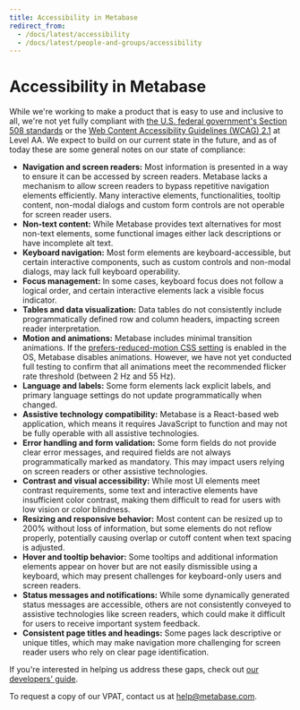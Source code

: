 ```yaml
---
title: Accessibility in Metabase
redirect_from:
  - /docs/latest/accessibility
  - /docs/latest/people-and-groups/accessibility
---
```


# Accessibility in Metabase

While we're working to make a product that is easy to use and inclusive to all, we're not yet fully compliant with [the U.S. federal government's Section 508 standards](https://www.section508.gov/) or the [Web Content Accessibility Guidelines (WCAG) 2.1](https://www.w3.org/TR/WCAG21/) at Level AA. We expect to build on our current state in the future, and as of today these are some general notes on our state of compliance:

- **Navigation and screen readers:** Most information is presented in a way to ensure it can be accessed by screen readers. Metabase lacks a mechanism to allow screen readers to bypass repetitive navigation elements efficiently. Many interactive elements, functionalities, tooltip content, non-modal dialogs and custom form controls are not operable for screen reader users.
- **Non-text content:** While Metabase provides text alternatives for most non-text elements, some functional images either lack descriptions or have incomplete alt text.
- **Keyboard navigation:** Most form elements are keyboard-accessible, but certain interactive components, such as custom controls and non-modal dialogs, may lack full keyboard operability.
- **Focus management:** In some cases, keyboard focus does not follow a logical order, and certain interactive elements lack a visible focus indicator.
- **Tables and data visualization:** Data tables do not consistently include programmatically defined row and column headers, impacting screen reader interpretation.
- **Motion and animations:** Metabase includes minimal transition animations. If the [prefers-reduced-motion CSS setting](https://developer.mozilla.org/en-US/docs/Web/CSS/@media/prefers-reduced-motion#user_preferences) is enabled in the OS, Metabase disables animations. However, we have not yet conducted full testing to confirm that all animations meet the recommended flicker rate threshold (between 2 Hz and 55 Hz).
- **Language and labels:** Some form elements lack explicit labels, and primary language settings do not update programmatically when changed.
- **Assistive technology compatibility:** Metabase is a React-based web application, which means it requires JavaScript to function and may not be fully operable with all assistive technologies.
- **Error handling and form validation:** Some form fields do not provide clear error messages, and required fields are not always programmatically marked as mandatory. This may impact users relying on screen readers or other assistive technologies.
- **Contrast and visual accessibility:** While most UI elements meet contrast requirements, some text and interactive elements have insufficient color contrast, making them difficult to read for users with low vision or color blindness.
- **Resizing and responsive behavior:** Most content can be resized up to 200% without loss of information, but some elements do not reflow properly, potentially causing overlap or cutoff content when text spacing is adjusted.
- **Hover and tooltip behavior:** Some tooltips and additional information elements appear on hover but are not easily dismissible using a keyboard, which may present challenges for keyboard-only users and screen readers.
- **Status messages and notifications:** While some dynamically generated status messages are accessible, others are not consistently conveyed to assistive technologies like screen readers, which could make it difficult for users to receive important system feedback.
- **Consistent page titles and headings:** Some pages lack descriptive or unique titles, which may make navigation more challenging for screen reader users who rely on clear page identification.

If you're interested in helping us address these gaps, check out [our developers' guide](../developers-guide/start.md).

To request a copy of our VPAT, contact us at [help@metabase.com](mailto:help@metabase.com).
